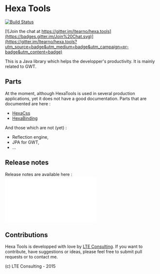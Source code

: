 # Hexa Tools

[![Build Status](https://travis-ci.org/ltearno/hexa.tools.svg?branch=master)](https://travis-ci.org/ltearno/hexa.tools)

[![Join the chat at https://gitter.im/ltearno/hexa.tools](https://badges.gitter.im/Join%20Chat.svg)](https://gitter.im/ltearno/hexa.tools?utm_source=badge&utm_medium=badge&utm_campaign=pr-badge&utm_content=badge)

This is a Java library which helps the developper's productivity. It is mainly related to GWT.

## Parts

At the moment, although HexaTools is used in several production applications, yet it does not have a good documentation. Parts that are documented are here :

- [HexaCss](hexa.css/README.md)
- [HexaBinding](hexa.binding/README.md)

And those which are not (yet) :

- Reflection engine,
- JPA for GWT,
- ...

## Release notes

Release notes are available here : ![Release notes](ReleaseNotes.md)

## Contributions

Hexa Tools is developped with love by [LTE Consulting](http://www.lteconsulting.fr). If you want to contribute, have suggestions or ideas, please feel free to submit pull requests or to contact me.

(c) LTE Consulting - 2015

